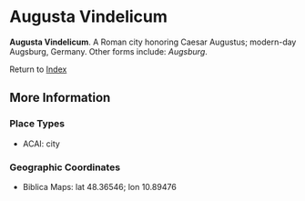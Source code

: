 # Augusta Vindelicum
**Augusta Vindelicum**. 
A Roman city honoring Caesar Augustus; modern-day Augsburg, Germany. 
Other forms include: 
*Augsburg*. 








Return to [Index](00-Index.md)

## More Information

### Place Types

* ACAI: city



### Geographic Coordinates

* Biblica Maps: lat 48.36546; lon 10.89476




